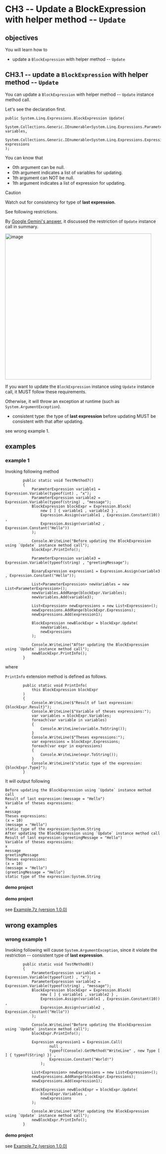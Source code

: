 # CH3 -- Update a BlockExpression with helper method -- `Update`
## objectives
You will learn how to

+ update a `BlockExpression` with helper method -- `Update`

## CH3.1 -- update a `BlockExpression` with helper method -- `Update`
You can update a `BlockExpression` with helper method -- `Update` instance method call.

Let's see the declaration first. 

```
public System.Linq.Expressions.BlockExpression Update(
  System.Collections.Generic.IEnumerable<System.Linq.Expressions.ParameterExpression>? variables,
  System.Collections.Generic.IEnumerable<System.Linq.Expressions.Expression> expressions
);
```

You can know that 

+ 0th argument can be null.
+ 0th argument indicates a list of variables for updating.
+ 1th argument can NOT be null.
+ 1th argument indicates a list of expression for updating.

> [!CAUTION]
> Watch out for consistency for type of **last expression**.
>
> See following restrictions.

By [Google Gemini's answer](https://g.co/gemini/share/388dc7303027), it discussed the restriction of `Update` instance call in summary.

<img width="473" alt="image" src="https://github.com/user-attachments/assets/7445fc26-cf3d-4ff7-b779-c165df5f0997" />

If you want to update the `BlockExpression` instance using `Update` instance call, it MUST follow these requirements. 

Otherwise, it will throw an exception at runtime (such as `System.ArgumentException`). 

+ consistent type: the type of **last expression** before updating MUST be consistent with that after updating.

see wrong example 1.

## examples
### example 1
Invoking following method 

```
        public static void TestMethod7()
        {
            ParameterExpression variable1 = Expression.Variable(typeof(int) , "x");
            ParameterExpression variable2 = Expression.Variable(typeof(string) , "message");
            BlockExpression blockExpr = Expression.Block(
                new [ ] { variable1 , variable2 } ,
                Expression.Assign(variable1 , Expression.Constant(10)) ,
                Expression.Assign(variable2 , Expression.Constant("Hello"))
            );

            Console.WriteLine("Before updating the BlockExpression using `Update` instance method call");
            blockExpr.PrintInfo();

            ParameterExpression variable3 = Expression.Variable(typeof(string) , "greetingMessage");

            BinaryExpression expression1 = Expression.Assign(variable3 , Expression.Constant("Hello"));
            
            List<ParameterExpression> newVariables = new List<ParameterExpression>();
            newVariables.AddRange(blockExpr.Variables);
            newVariables.Add(variable3);

            List<Expression> newExpressions = new List<Expression>();
            newExpressions.AddRange(blockExpr.Expressions);
            newExpressions.Add(expression1);

            BlockExpression newBlockExpr = blockExpr.Update(
                newVariables,
                newExpressions
            );

            Console.WriteLine("After updating the BlockExpression using `Update` instance method call");
            newBlockExpr.PrintInfo();
        }
```

where 

`PrintInfo` extension method is defined as follows.

```
        public static void PrintInfo(
            this BlockExpression blockExpr
        )
        {
            Console.WriteLine($"Result of last expression:{blockExpr.Result}");
            Console.WriteLine($"Variable of theses expressions:");
            var variables = blockExpr.Variables;
            foreach(var variable in variables)
            {
                Console.WriteLine(variable.ToString());
            }
            Console.WriteLine($"Theses expressions:");
            var expressions = blockExpr.Expressions;
            foreach(var expr in expressions)
            {
                Console.WriteLine(expr.ToString());
            }
            Console.WriteLine($"static type of the expression:{blockExpr.Type}");
        }
```

It will output following

```
Before updating the BlockExpression using `Update` instance method call
Result of last expression:(message = "Hello")
Variable of theses expressions:
x
message
Theses expressions:
(x = 10)
(message = "Hello")
static type of the expression:System.String
After updating the BlockExpression using `Update` instance method call
Result of last expression:(greetingMessage = "Hello")
Variable of theses expressions:
x
message
greetingMessage
Theses expressions:
(x = 10)
(message = "Hello")
(greetingMessage = "Hello")
static type of the expression:System.String
```

#### demo project
#### demo project
see [Example.7z (version 1.0.0)](https://github.com/40843245/CSharp-Demo-Project/blob/main/built-in%20package/System.Linq.Expressions/BlockExpression/code/v1.0.0/Example.7z)

## wrong examples
### wrong example 1
Invoking following will cause `System.ArgumentException`, since it violate the restriction -- consistent type of **last expression**.

```
        public static void TestMethod8()
        {
            ParameterExpression variable1 = Expression.Variable(typeof(int) , "x");
            ParameterExpression variable2 = Expression.Variable(typeof(string) , "message");
            BlockExpression blockExpr = Expression.Block(
                new [ ] { variable1 , variable2 } ,
                Expression.Assign(variable1 , Expression.Constant(10)) ,
                Expression.Assign(variable2 , Expression.Constant("Hello"))
            );

            Console.WriteLine("Before updating the BlockExpression using `Update` instance method call");
            blockExpr.PrintInfo();

            Expression expression1 = Expression.Call(
                    null ,
                    typeof(Console).GetMethod("WriteLine" , new Type [ ] { typeof(String) }) ,
                    Expression.Constant("World!")
                );
           
            List<Expression> newExpressions = new List<Expression>();
            newExpressions.AddRange(blockExpr.Expressions);
            newExpressions.Add(expression1);

            BlockExpression newBlockExpr = blockExpr.Update(
                blockExpr.Variables ,
                newExpressions
            );

            Console.WriteLine("After updating the BlockExpression using `Update` instance method call");
            newBlockExpr.PrintInfo();
        }
```

#### demo project
see [Example.7z (version 1.0.0)](https://github.com/40843245/CSharp-Demo-Project/blob/main/built-in%20package/System.Linq.Expressions/BlockExpression/code/v1.0.0/Example.7z)
